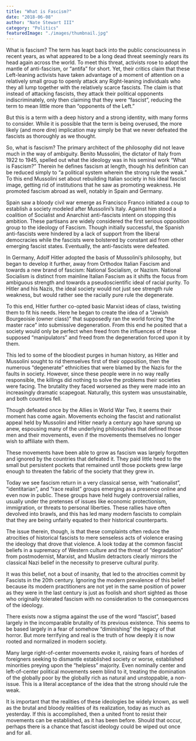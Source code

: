 ```yaml
---
title: "What is Fascism?"
date: "2018-06-08"
author: "Nate Stewart III"
category: "Politics"
featuredImage: "./images/thumbnail.jpg"
---
```


What is fascism? The term has leapt back into the public consciousness in recent years, as what appeared to be a long dead threat seemingly rears its head again across the world. To meet this threat, activists rose to adopt the mantle of anti-fascism, or “antifa” for short. Yet, their critics claim that these Left-leaning activists have taken advantage of a moment of attention on a relatively small group to openly attack any Right-leaning individuals who they all lump together with the relatively scarce fascists. The claim is that instead of attacking fascists, they attack their political opponents indiscriminately, only then claiming that they were “fascist”, reducing the term to mean little more than “opponents of the Left.”

But this is a term with a deep history and a strong identity, with many forms to consider. While it is possible that the term is being overused, the more likely (and more dire) implication may simply be that we never defeated the fascists as thoroughly as we thought.

So, what is fascism? The primary architect of the philosophy did not leave much in the way of ambiguity. Benito Mussolini, the dictator of Italy from 1922 to 1945, spelled out what the ideology was in his seminal work “What is Fascism?” Therein he defines fascism at length, though his definition can be reduced simply to “a political system wherein the strong rule the weak.”  To this end Mussolini set about rebuilding Italian society in his ideal fascist image, getting rid of institutions that he saw as promoting weakness. He promoted fascism abroad as well, notably in Spain and Germany.

Spain saw a bloody civil war emerge as Francisco Franco initiated a coup to establish a society modeled after Mussolini’s Italy. Against him stood a coalition of Socialist and Anarchist anti-fascists intent on stopping this ambition. These partisans are widely considered the first serious opposition group to the ideology of Fascism. Though initially successful, the Spanish anti-fascists were hindered by a lack of support from the liberal democracies while the fascists were bolstered by constant aid from other emerging fascist states. Eventually, the anti-fascists were defeated.

In Germany, Adolf Hitler adopted the basis of Mussolini’s philosophy, but began to develop it further, away from Orthodox Italian Fascism and towards a new brand of fascism: National Socialism, or Nazism. National Socialism is distinct from mainline Italian Fascism as it shifts the focus from ambiguous strength and towards a pseudoscientific ideal of racial purity. To Hitler and his Nazis, the ideal society would not just see strength rule weakness, but would rather see the racially pure rule the degenerate.

To this end, Hitler further co-opted basic Marxist ideas of class, twisting them to fit his needs. Here he began to create the idea of a “Jewish Bourgeoisie (owner class)” that supposedly ran the world forcing “the master race” into submissive degeneration. From this end he posited that a society would only be perfect when freed from the influences of these supposed “manipulators” and freed from the degeneration forced upon it by them.

This led to some of the bloodiest purges in human history, as Hitler and Mussolini sought to rid themselves first of their opposition, then the numerous “degenerate” ethnicities that were blamed by the Nazis for the faults in society. However, since these people were in no way really responsible, the killings did nothing to solve the problems their societies were facing. The brutality they faced worsened as they were made into an increasingly dramatic scapegoat. Naturally, this system was unsustainable, and both countries fell.

Though defeated once by the Allies in World War Two, it seems their moment has come again. Movements echoing the fascist and nationalist appeal held by Mussolini and Hitler nearly a century ago have sprung up anew, espousing many of the underlying philosophies that defined those men and their movements, even if the movements themselves no longer wish to affiliate with them.

These movements have been able to grow as fascism was largely forgotten and ignored by the countries that defeated it. They paid little heed to the small but persistent pockets that remained until those pockets grew large enough to threaten the fabric of the society that they grew in.

Today we see fascism return in a very classical sense, with “nationalist”, “identitarian”, and “race realist” groups emerging as a presence online and even now in public. These groups have held hugely controversial rallies, usually under the pretenses of issues like economic protectionism, immigration, or threats to personal liberties. These rallies have often devolved into brawls, and this has led many modern fascists to complain that they are being unfairly equated to their historical counterparts.

The issue therein, though, is that these complaints often reduce the atrocities of historical fascists to mere senseless acts of violence erasing the ideology that drove that violence. A look today at the common fascist beliefs in a supremacy of Western culture and the threat of “degradation” from postmodernist, Marxist, and Muslim detractors clearly mirrors the classical Nazi belief in the necessity to preserve cultural purity.

It was this belief, not a bout of insanity, that led to the atrocities commit by Fascists in the 20th century. Ignoring the modern prevalence of this belief because its modern practitioners are not yet in the same position of power as they were in the last century is just as foolish and short sighted as those who originally tolerated fascism with no consideration to the consequences of the ideology.

There exists now a stigma against the use of the word “fascist”, based largely in the incomparable brutality of its previous existence. This seems to be based largely in a fear of somehow “diminishing” the legacy of that horror. But more terrifying and real is the truth of how deeply it is now rooted and normalized in modern society.

Many large right-of-center movements evoke it, raising fears of hordes of foreigners seeking to dismantle established society or worse, established minorities preying upon the “helpless” majority. Even nominally center and left-of-center political movements seem blind to it, treating the domination of the globally poor by the globally rich as natural and unstoppable, a non-issue. This is a literal acceptance of the idea that the strong should rule the weak.

It is important that the realities of these ideologies be widely known, as well as the brutal and bloody realities of its realization, today as much as yesterday. If this is accomplished, then a united front to resist their movements can be established, as it has been before. Should that occur, perhaps there is a chance that fascist ideology could be wiped out once and for all.
